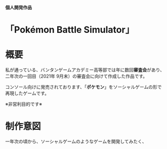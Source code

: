 **個人開発作品**
# 「Pokémon Battle Simulator」

# 概要

私が通っている、バンタンゲームアカデミー高等部では年に数回**審査会**があり、二年次の一回目（2021年 9月末）の審査会に向けて作成した作品です。

コンソール向けに発売されております、「**ポケモン**」をソーシャルゲームの形で再現したゲームです。

※非営利目的です※


# 制作意図

一年次の頃から、ソーシャルゲームのようなゲームを開発してみたく、